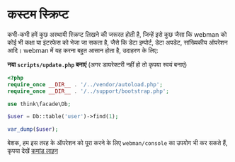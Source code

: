 # कस्टम स्क्रिप्ट

कभी-कभी हमें कुछ अस्थायी स्क्रिप्ट लिखने की जरूरत होती है, जिन्हें इसे कुछ जैसा कि webman को कोई भी कक्षा या इंटरफेस को भेजा जा सकता है, जैसे कि डेटा इम्पोर्ट, डेटा अपडेट, सांख्यिकीय ऑपरेशन आदि। webman में यह करना बहुत आसान होता है, उदाहरण के लिए:

**नया `scripts/update.php` बनाएं** (अगर डायरेक्टरी नहीं हो तो कृपया स्वयं बनाएं)
```php
<?php
require_once __DIR__ . '/../vendor/autoload.php';
require_once __DIR__ . '/../support/bootstrap.php';

use think\facade\Db;

$user = Db::table('user')->find(1);

var_dump($user);
```

बेशक, हम इस तरह के ऑपरेशन को पूरा करने के लिए `webman/console` का उपयोग भी कर सकते हैं, कृपया देखें [कमांड लाइन](../plugin/console.md)
